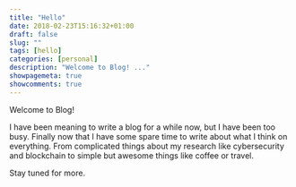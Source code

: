 ```yaml
---
title: "Hello"
date: 2018-02-23T15:16:32+01:00
draft: false
slug: "" 
tags: [hello]
categories: [personal]
description: "Welcome to Blog! ..."
showpagemeta: true
showcomments: true
---
```


Welcome to Blog!

I have been meaning to write a blog for a while now, but I have been too busy.
Finally now that I have some spare time to write about what I think on everything.
From complicated things about my research like cybersecurity and blockchain to simple but awesome things like coffee or travel. 

Stay tuned for more. 
